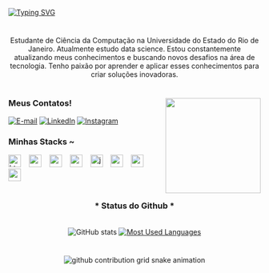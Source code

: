 [![Typing SVG](https://readme-typing-svg.herokuapp.com/?color=F7F7F7FF&size=35&center=true&vCenter=true&width=1000&lines=👋+Fala+aí,+eu+sou+o+Pedro!;Tenho+20+anos;Sou+do+Rio+de+Janeiro;Data+lover)](https://git.io/typing-svg) 

#

<p align="center">Estudante de Ciência da Computação na Universidade do Estado do Rio de Janeiro. Atualmente estudo data science.
Estou constantemente atualizando meus conhecimentos e buscando novos desafios na área de tecnologia. Tenho paixão por aprender e aplicar esses conhecimentos para criar soluções inovadoras.
  
#

<img align="right" alt="" height="190px" src="https://37.media.tumblr.com/3166729c74d63823a194d10f00dafd2a/tumblr_mklh92lxiV1ro7l7uo1_500.gif">

<h3 align="left">Meus Contatos!</h3>

[![E-mail](https://img.shields.io/badge/-Email-000?style=for-the-badge&logo=gmail&logoColor=FFF&color:FFF)](mailto:pedromvpq2@gmail.com)
[![LinkedIn](https://img.shields.io/badge/-LinkedIn-000?style=for-the-badge&logo=linkedin&logoColor=FFF&color:FFF)](https://www.linkedin.com/in/pedro-proença)
[![Instagram](https://img.shields.io/badge/-Instagram-000?style=for-the-badge&logo=instagram&logoColor=FFF&color:FFF)](https://www.instagram.com/pedro.hepp_/)


<h3 align="left">Minhas Stacks ~</h3>

<div align="left">
  <img src="https://cdn.jsdelivr.net/gh/devicons/devicon/icons/python/python-original.svg" height="25" alt="html5 logo"  />
  <img width="8" />
  <img src="https://cdn.jsdelivr.net/gh/devicons/devicon/icons/jupyter/jupyter-original.svg" height="25" alt="react logo"  />
  <img width="8" />
  <img src="https://cdn.jsdelivr.net/gh/devicons/devicon/icons/r/r-original.svg" height="25" alt="css3 logo"  />
  <img width="8" />
  <img src="https://cdn.jsdelivr.net/gh/devicons/devicon/icons/mysql/mysql-original.svg" height="25" alt="mysql logo"  />
  <img width="8" />
  <img src="https://cdn.jsdelivr.net/gh/devicons/devicon/icons/anaconda/anaconda-original.svg" height="25" alt="java logo"  />
  <img width="8" />
  <img src="https://cdn.jsdelivr.net/gh/devicons/devicon/icons/rstudio/rstudio-original.svg" height="25" alt="spring logo"  />
  <img width="8" />
  <img src="https://github.com/microsoft/PowerBI-Icons/blob/main/SVG/Power-BI.svg" height="25" alt="c logo"  />
  <img width="8" />
  <img src="https://cdn.jsdelivr.net/gh/devicons/devicon/icons/figma/figma-original.svg" height="25" alt="postgresql logo"  />
</div>

#

<div style="text-align: center;" align="center">
  <h3>* Status do Github *</h3>
  <br>
  <img src="https://github-readme-stats.vercel.app/api?username=PedroHepp&hide_title=true&show_icons=true&include_all_commits=false&count_private=true&line_height=25&hide=issues&bg_color=0d1117&title_color=FF00F6&text_color=FFF&border_radius=3&border_color=36123c&icon_color=FF00F6" alt="GitHub stats"">

  <a href="https://github.com/PedroHepp">
    <img src="https://github-readme-stats.vercel.app/api/top-langs/?username=PedroHepp&layout=compact&hide_title=false&count_private=true&langs_count=4&show_icons=true&title_color=FF00F6&hide=html,scss,less&bg_color=0d1117&text_color=8B8B8B&border_radius=3&border_color=561760" alt="Most Used Languages"">
  </a>
</div>


#

<div align="center">
<picture align="center">
  <source media="(prefers-color-scheme: dark)" srcset="https://raw.githubusercontent.com/PedroHepp/PedroHepp/output/github-contribution-grid-snake-dark.svg">
  <source media="(prefers-color-scheme: light)" srcset="https://raw.githubusercontent.com/PedroHepp/PedroHepp/output/github-contribution-grid-snake-dark.svg">
  <img align="center" alt="github contribution grid snake animation" src="https://raw.githubusercontent.com/PedroHepp/PedroHepp/blob/output/github-contribution-grid-snake.svg">
</picture>
